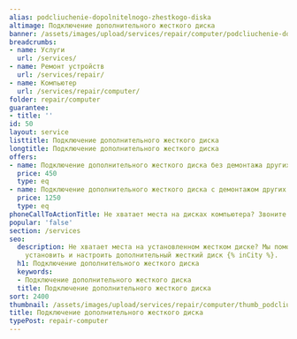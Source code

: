 ```yaml
---
alias: podcliuchenie-dopolnitelnogo-zhestkogo-diska
altimage: Подключение дополнительного жесткого диска
banner: /assets/images/upload/services/repair/computer/podcliuchenie-dopolnitelnogo-zhestkogo-diska.jpg
breadcrumbs:
- name: Услуги
  url: /services/
- name: Ремонт устройств
  url: /services/repair/
- name: Компьютер
  url: /services/repair/computer/
folder: repair/computer
guarantee:
- title: ''
id: 50
layout: service
listtitle: Подключение дополнительного жесткого диска
longtitle: Подключение дополнительного жесткого диска
offers:
- name: Подключение дополнительного жесткого диска без демонтажа других комплектующих
  price: 450
  type: eq
- name: Подключение дополнительного жесткого диска с демонтажом других комплектующих
  price: 1250
  type: eq
phoneCallToActionTitle: Не хватает места на дисках компьютера? Звоните!
popular: 'false'
section: /services
seo:
  description: Не хватает места на установленном жестком диске? Мы поможем подобрать,
    установить и настроить дополнительный жесткий диск {% inCity %}.
  h1: Подключение дополнительного жесткого диска
  keywords:
  - Подключение дополнительного жесткого диска
  title: Подключение дополнительного жесткого диска
sort: 2400
thumbnail: /assets/images/upload/services/repair/computer/thumb_podcliuchenie-dopolnitelnogo-zhestkogo-diska.jpg
title: Подключение дополнительного жесткого диска
typePost: repair-computer
---
```

